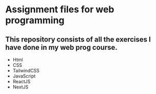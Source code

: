 # Assignment files for web programming

## This repository consists of all the exercises I have done in my web prog course.

* Html
* CSS
* TailwindCSS
* JavaScript
* ReactJS
* NextJS
